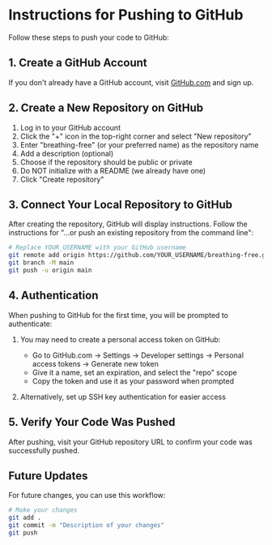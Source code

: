# Instructions for Pushing to GitHub

Follow these steps to push your code to GitHub:

## 1. Create a GitHub Account

If you don't already have a GitHub account, visit [GitHub.com](https://github.com/) and sign up.

## 2. Create a New Repository on GitHub

1. Log in to your GitHub account
2. Click the "+" icon in the top-right corner and select "New repository"
3. Enter "breathing-free" (or your preferred name) as the repository name
4. Add a description (optional)
5. Choose if the repository should be public or private
6. Do NOT initialize with a README (we already have one)
7. Click "Create repository"

## 3. Connect Your Local Repository to GitHub

After creating the repository, GitHub will display instructions. Follow the instructions for "…or push an existing repository from the command line":

```bash
# Replace YOUR_USERNAME with your GitHub username
git remote add origin https://github.com/YOUR_USERNAME/breathing-free.git
git branch -M main
git push -u origin main
```

## 4. Authentication

When pushing to GitHub for the first time, you will be prompted to authenticate:

1. You may need to create a personal access token on GitHub:
   - Go to GitHub.com → Settings → Developer settings → Personal access tokens → Generate new token
   - Give it a name, set an expiration, and select the "repo" scope
   - Copy the token and use it as your password when prompted
   
2. Alternatively, set up SSH key authentication for easier access
   
## 5. Verify Your Code Was Pushed

After pushing, visit your GitHub repository URL to confirm your code was successfully pushed.

## Future Updates

For future changes, you can use this workflow:

```bash
# Make your changes
git add .
git commit -m "Description of your changes"
git push
``` 